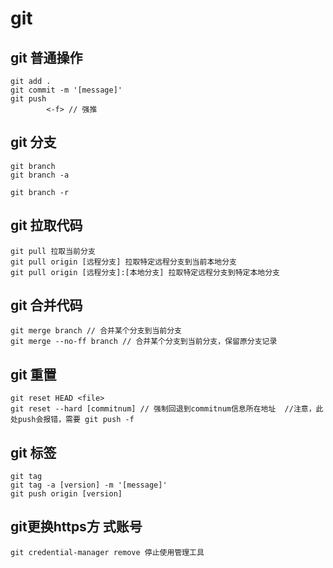 # git

## git 普通操作

````
git add .
git commit -m '[message]'
git push 
		<-f> // 强推
````



## git 分支

````
git branch 
git branch -a

git branch -r 
````

## git 拉取代码
```
git pull 拉取当前分支
git pull origin [远程分支] 拉取特定远程分支到当前本地分支
git pull origin [远程分支]:[本地分支] 拉取特定远程分支到特定本地分支
```

## git 合并代码

````
git merge branch // 合并某个分支到当前分支
git merge --no-ff branch // 合并某个分支到当前分支，保留原分支记录
````

## git 重置

````
git reset HEAD <file> 
git reset --hard [commitnum] // 强制回退到commitnum信息所在地址  //注意，此处push会报错，需要 git push -f
````


## git 标签


	git tag
	git tag -a [version] -m '[message]'
	git push origin [version]



## git更换https方 式账号

	git credential-manager remove 停止使用管理工具